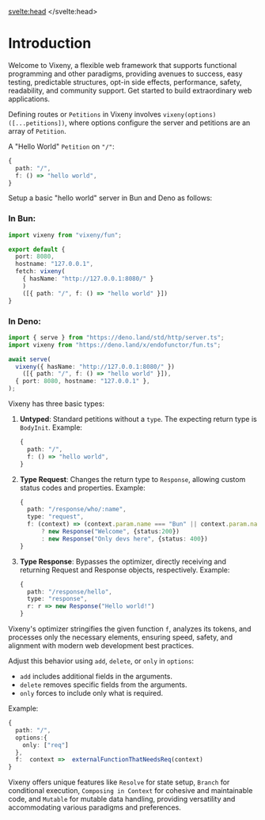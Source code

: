 <script>
  import PreviousNext from "$lib/components/PreviousNext.svelte"
  import Heading from "$lib/components/Heading.svelte"
</script>

<svelte:head>
    <title>Basics - Vixeny</title>
    <meta name="description" content="about this page" />
</svelte:head>

# Introduction

Welcome to Vixeny, a flexible web framework that supports functional programming and other paradigms, providing avenues to success, easy testing, predictable structures, opt-in side effects, performance, safety, readability, and community support. Get started to build extraordinary web applications.

<Heading title="Basics" size="2" />

Defining routes or `Petitions` in Vixeny involves `vixeny(options)([...petitions])`, where options configure the server and petitions are an array of `Petition`.

A "Hello World" `Petition` on `"/"`:
```ts
{
  path: "/",
  f: () => "hello world",
}
```

<Heading title="Environments" size="2" />

Setup a basic "hello world" server in Bun and Deno as follows:

### In Bun:
```ts
import vixeny from "vixeny/fun";

export default {
  port: 8080,
  hostname: "127.0.0.1",
  fetch: vixeny(
    { hasName: "http://127.0.0.1:8080/" }
    )
    ([{ path: "/", f: () => "hello world" }]) 
}

```

### In Deno:
```ts
import { serve } from "https://deno.land/std/http/server.ts";
import vixeny from "https://deno.land/x/endofunctor/fun.ts";

await serve(
  vixeny({ hasName: "http://127.0.0.1:8080/" })
    ([{ path: "/", f: () => "hello world" }]),
  { port: 8080, hostname: "127.0.0.1" },
);
```

<Heading title="Types" size="2" />

Vixeny has three basic types:

1. **Untyped**: Standard petitions without a `type`. The expecting return type is `BodyInit`.
   Example:
   ```ts
   {
     path: "/",
     f: () => "hello world",
   }
   ```

2. **Type Request**: Changes the return type to `Response`, allowing custom status codes and properties.
   Example:
   ```ts
   {
     path: "/response/who/:name",
     type: "request",
     f: (context) => (context.param.name === "Bun" || context.param.name === "Deno")
         ? new Response("Welcome", {status:200})
         : new Response("Only devs here", {status: 400})
   }
   ```

3. **Type Response**: Bypasses the optimizer, directly receiving and returning Request and Response objects, respectively.
   Example:
   ```ts
   {
     path: "/response/hello",
     type: "response",
     r: r => new Response("Hello world!")    
   }
   ```

<Heading title="Optimizer" size="2" />


Vixeny's optimizer stringifies the given function `f`, analyzes its tokens, and processes only the necessary elements, ensuring speed, safety, and alignment with modern web development best practices.

Adjust this behavior using `add`, `delete`, or `only` in `options`:

- `add` includes additional fields in the arguments.
- `delete` removes specific fields from the arguments.
- `only` forces to include only what is required.

Example:

```ts
{
  path: "/",
  options:{
    only: ["req"]
  },
  f:  context =>  externalFunctionThatNeedsReq(context)
}
```

<Heading title="Distinctive Features" size="2" />

Vixeny offers unique features like `Resolve` for state setup, `Branch` for conditional execution, `Composing in Context` for cohesive and maintainable code, and `Mutable` for mutable data handling, providing versatility and accommodating various paradigms and preferences.

<PreviousNext next="/data_flow" />
